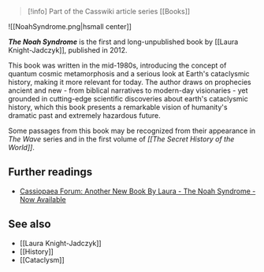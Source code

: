 > [!info] Part of the Casswiki article series [[Books]]

![[NoahSyndrome.png|hsmall center]]


_**The Noah Syndrome**_ is the first and long-unpublished book by [[Laura Knight-Jadczyk]], published in 2012.

This book was written in the mid-1980s, introducing the concept of quantum cosmic metamorphosis and a serious look at Earth's cataclysmic history, making it more relevant for today. The author draws on prophecies ancient and new - from biblical narratives to modern-day visionaries - yet grounded in cutting-edge scientific discoveries about earth's cataclysmic history, which this book presents a remarkable vision of humanity's dramatic past and extremely hazardous future.

Some passages from this book may be recognized from their appearance in _The Wave_ series and in the first volume of _[[The Secret History of the World]]_.

Further readings
----------------

*   [Cassiopaea Forum: Another New Book By Laura - The Noah Syndrome - Now Available](https://cassiopaea.org/forum/index.php/topic,29498.0.html)

See also
--------

*   [[Laura Knight-Jadczyk]]
*   [[History]]
*   [[Cataclysm]]